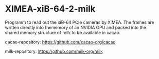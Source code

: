 # XIMEA-xiB-64-2-milk

Programm to read out the xiB-64 PCIe cameras by XIMEA. The frames are written directly into thememory of an NVIDIA GPU and packed into the shared memory structure of milk to be available in cacao.

cacao-repository:
https://github.com/cacao-org/cacao

milk-repository:
https://github.com/milk-org/milk
